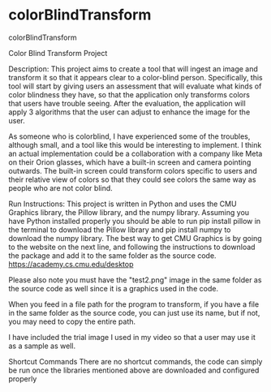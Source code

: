 # colorBlindTransform
colorBlindTransform

Color Blind Transform Project

Description:
This project aims to create a tool that will ingest an image and transform it so that it appears clear to a color-blind person. Specifically, this tool will start by giving users an assessment that will evaluate what kinds of color blindness they have, so that the application only transforms colors that users have trouble seeing. After the evaluation, the application will apply 3 algorithms that the user can adjust to enhance the image for the user.


As someone who is colorblind, I have experienced some of the troubles, although small, and a tool like this would be interesting to implement. I think an actual implementation could be a collaboration with a company like Meta on their Orion glasses, which have a built-in screen and camera pointing outwards. The built-in screen could transform colors specific to users and their relative view of colors so that they could see colors the same way as people who are not color blind.  

Run Instructions:
This project is written in Python and uses the CMU Graphics library, the Pillow library, and the numpy library. 
Assuming you have Python installed properly you should be able to run pip install pillow in the terminal to download the Pillow library and pip install numpy to download the numpy library. The best way to get CMU Graphics is by going to the website on the next line, and following the instructions to download the package and add it to the same folder as the source code.
https://academy.cs.cmu.edu/desktop

Please also note you must have the "test2.png" image in the same folder as the source code as well since it is a graphics used in the code.

When you feed in a file path for the program to transform, if you have a file in the same folder as the source code, you can just use its name, but if not, you may need to copy the entire path. 

I have included the trial image I used in my video so that a user may use it as a sample as well.

Shortcut Commands
There are no shortcut commands, the code can simply be run once the libraries mentioned above are downloaded and configured properly
